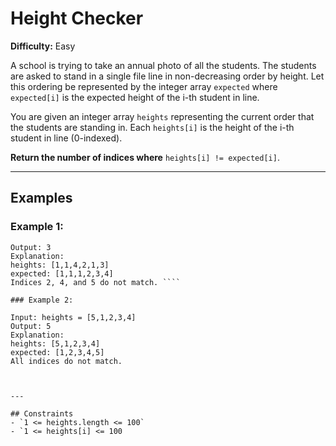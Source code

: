 # Height Checker

**Difficulty:** Easy

A school is trying to take an annual photo of all the students. The students are asked to stand in a single file line in non-decreasing order by height. Let this ordering be represented by the integer array `expected` where `expected[i]` is the expected height of the i-th student in line.

You are given an integer array `heights` representing the current order that the students are standing in. Each `heights[i]` is the height of the i-th student in line (0-indexed).

**Return the number of indices where** `heights[i] != expected[i]`.

---

## Examples

### Example 1:

`````Input: heights = [1,1,4,2,1,3]
Output: 3
Explanation:
heights: [1,1,4,2,1,3]
expected: [1,1,1,2,3,4]
Indices 2, 4, and 5 do not match. ````

### Example 2:

Input: heights = [5,1,2,3,4]
Output: 5
Explanation:
heights: [5,1,2,3,4]
expected: [1,2,3,4,5]
All indices do not match.



---

## Constraints
- `1 <= heights.length <= 100`
- `1 <= heights[i] <= 100
`````
